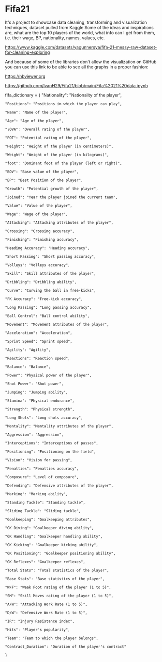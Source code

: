 # Fifa21
It's a project to showcase data cleaning, transforming and visualization techniques, dataset pulled from Kaggle
Some of the ideas and inspirations are, what are the top 10 players of the world, what info can I get from them, i.e. their wage, BP, nationality, names, values, etc.


https://www.kaggle.com/datasets/yagunnersya/fifa-21-messy-raw-dataset-for-cleaning-exploring



And because of some of the libraries don't allow the visualization on GitHub you can use this link to be able to see all the graphs in a proper fashion:


https://nbviewer.org


https://github.com/IvanH29/Fifa21/blob/main/Fifa%2021%20data.ipynb


fifa_dictionary = {
    "Nationality": "Nationality of the player",
    
    "Positions": "Positions in which the player can play",
    
    "Name": "Name of the player",
    
    "Age": "Age of the player",
    
    "↓OVA": "Overall rating of the player",
    
    "POT": "Potential rating of the player",
    
    "Height": "Height of the player (in centimeters)",
    
    "Weight": "Weight of the player (in kilograms)",
    
    "foot": "Dominant foot of the player (left or right)",
    
    "BOV": "Base value of the player",
    
    "BP": "Best Position of the player",
    
    "Growth": "Potential growth of the player",
    
    "Joined": "Year the player joined the current team",
    
    "Value": "Value of the player",
    
    "Wage": "Wage of the player",
    
    "Attacking": "Attacking attributes of the player",
    
    "Crossing": "Crossing accuracy",
    
    "Finishing": "Finishing accuracy",
    
    "Heading Accuracy": "Heading accuracy",
    
    "Short Passing": "Short passing accuracy",
    
    "Volleys": "Volleys accuracy",
    
    "Skill": "Skill attributes of the player",
    
    "Dribbling": "Dribbling ability",
    
    "Curve": "Curving the ball in free-kicks",
    
    "FK Accuracy": "Free-kick accuracy",
    
    "Long Passing": "Long passing accuracy",
    
    "Ball Control": "Ball control ability",
    
    "Movement": "Movement attributes of the player",
    
    "Acceleration": "Acceleration",
    
    "Sprint Speed": "Sprint speed",
    
    "Agility": "Agility",
    
    "Reactions": "Reaction speed",
    
    "Balance": "Balance",
    
    "Power": "Physical power of the player",
    
    "Shot Power": "Shot power",
    
    "Jumping": "Jumping ability",
    
    "Stamina": "Physical endurance",
    
    "Strength": "Physical strength",
    
    "Long Shots": "Long shots accuracy",
    
    "Mentality": "Mentality attributes of the player",
    
    "Aggression": "Aggression",
    
    "Interceptions": "Interceptions of passes",
    
    "Positioning": "Positioning on the field",
    
    "Vision": "Vision for passing",
    
    "Penalties": "Penalties accuracy",
    
    "Composure": "Level of composure",
    
    "Defending": "Defensive attributes of the player",
    
    "Marking": "Marking ability",
    
    "Standing Tackle": "Standing tackle",
    
    "Sliding Tackle": "Sliding tackle",
    
    "Goalkeeping": "Goalkeeping attributes",
    
    "GK Diving": "Goalkeeper diving ability",
    
    "GK Handling": "Goalkeeper handling ability",
    
    "GK Kicking": "Goalkeeper kicking ability",
    
    "GK Positioning": "Goalkeeper positioning ability",
    
    "GK Reflexes": "Goalkeeper reflexes",
    
    "Total Stats": "Total statistics of the player",
    
    "Base Stats": "Base statistics of the player",
    
    "W/F": "Weak Foot rating of the player (1 to 5)",
    
    "SM": "Skill Moves rating of the player (1 to 5)",
    
    "A/W": "Attacking Work Rate (1 to 5)",
    
    "D/W": "Defensive Work Rate (1 to 5)",
    
    "IR": "Injury Resistance index",
    
    "Hits": "Player's popularity",
    
    "Team": "Team to which the player belongs",
    
    "Contract_Duration": "Duration of the player's contract"
    
    }
